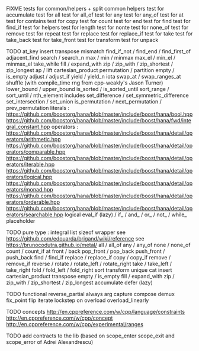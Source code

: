 FIXME
tests for common/helpers + split common helpers
test for accumulate
test for all
test for all_of
test for any
test for any_of
test for at
test for contains
test for copy
test for count
test for end
test for find
test for find_if
test for helpers
test for length
test for nonte
test for none_of
test for remove
test for repeat
test for replace
test for replace_if
test for take
test for take_back
test for take_front
test for transform
test for unpack

TODO
at_key
insert
transpose
mismatch
find_if_not / find_end / find_first_of
adjacent_find
search / search_n
max / min / minmax
max_el / min_el / minmax_el
take_while
fill / expand_with
zip / zip_with / zip_shortest / zip_longest
ap / lift
cartesian_product
permutation / partition
empty / is_empty
adjust / adjust_if
yield / yield_n
iota
swap_at / swap_ranges_at
shuffle (with compile_time rng from cpp-weakly's Jason Turner)
lower_bound / upper_bound
is_sorted / is_sorted_until
sort_range / sort_until / nth_element
includes
set_difference / set_symmetric_difference
set_intersection / set_union
is_permutation / next_permutation / prev_permutation
literals :
   https://github.com/boostorg/hana/blob/master/include/boost/hana/bool.hpp
   https://github.com/boostorg/hana/blob/master/include/boost/hana/fwd/integral_constant.hpp
operators :
   https://github.com/boostorg/hana/blob/master/include/boost/hana/detail/operators/arithmetic.hpp
   https://github.com/boostorg/hana/blob/master/include/boost/hana/detail/operators/comparable.hpp
   https://github.com/boostorg/hana/blob/master/include/boost/hana/detail/operators/iterable.hpp
   https://github.com/boostorg/hana/blob/master/include/boost/hana/detail/operators/logical.hpp
   https://github.com/boostorg/hana/blob/master/include/boost/hana/detail/operators/monad.hpp
   https://github.com/boostorg/hana/blob/master/include/boost/hana/detail/operators/orderable.hpp
   https://github.com/boostorg/hana/blob/master/include/boost/hana/detail/operators/searchable.hpp
logical eval_if (lazy) / if_ / and_ / or_ / not_ / while_
placeholder

TODO
pure type :
integral list
sizeof wrapper
see https://github.com/edouarda/brigand/wiki/reference
see https://brunocodutra.github.io/metal/
all / all_of
any / any_of
none / none_of
count / count_if
at
front / back
pop_front / pop_back
push_front / push_back
find / find_if
replace / replace_if
copy / copy_if
remove / remove_if
reverse / rotate / rotate_left / rotate_right
take / take_left / take_right
fold / fold_left / fold_right
sort
transform
unique
cat
insert
cartesian_product
transpose
empty / is_empty
fill / expand_with
zip / zip_with / zip_shortest / zip_longest
accumulate
defer (lazy)


TODO functional
reverse_partial
always
arg
capture
compose
demux
fix_point
flip
iterate
lockstep
on
overload
overload_linearly

TODO concepts
http://en.cppreference.com/w/cpp/language/constraints
http://en.cppreference.com/w/cpp/concept
http://en.cppreference.com/w/cpp/experimental/ranges

TODO add contracts to the lib (based on scope_enter scope_exit and scope_error of Adrei Alexandrescu)
